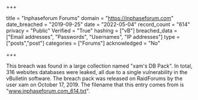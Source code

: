 +++

title = "Inphaseforum Forums"
domain = "https://inphaseforum.com"
date_breached = "2019-09-25"
date = "2022-05-04"
record_count = "614"
privacy = "Public"
Verified = "True"
hashing = ["vB"]
breached_data = ["Email addresses", "Passwords", "Usernames", "IP addresses"]
type = ["posts","post"]
categories = ["Forums"]
acknowledged = "No"


+++


This breach was found in a large collection named "xam's DB Pack". In total, 316 websites databases were leaked, all due to a single vulnerability in the vBulletin software. The breach pack was released on RaidForums by the user xam on October 17, 2019. The filename that this entry comes from is "www.inphaseforum.com_614.txt".

